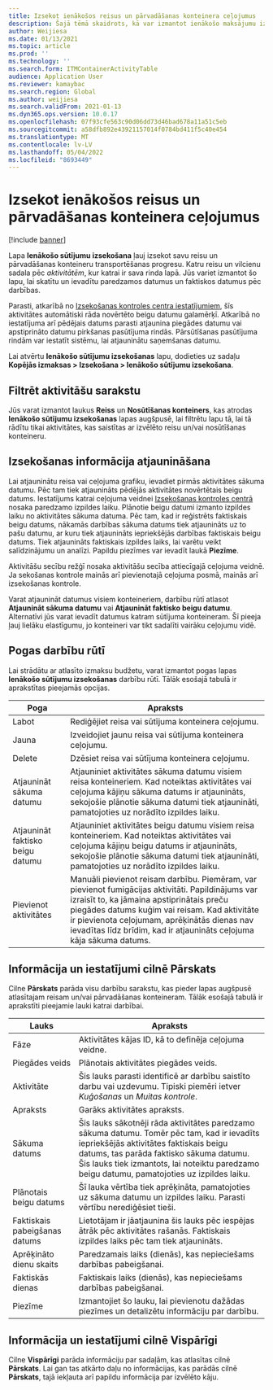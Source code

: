 ```yaml
---
title: Izsekot ienākošos reisus un pārvadāšanas konteinera ceļojumus
description: Šajā tēmā skaidrots, kā var izmantot ienākošo maksājumu izsekošanas lapu, lai izsekotu savu reisu un pārvadāšanas konteineru transportēšanas progresu.
author: Weijiesa
ms.date: 01/13/2021
ms.topic: article
ms.prod: ''
ms.technology: ''
ms.search.form: ITMContainerActivityTable
audience: Application User
ms.reviewer: kamaybac
ms.search.region: Global
ms.author: weijiesa
ms.search.validFrom: 2021-01-13
ms.dyn365.ops.version: 10.0.17
ms.openlocfilehash: 07f93cfe563c90d06dd73d46bad678a11a51c5eb
ms.sourcegitcommit: a58dfb892e43921157014f0784bd411f5c40e454
ms.translationtype: MT
ms.contentlocale: lv-LV
ms.lasthandoff: 05/04/2022
ms.locfileid: "8693449"
---
```

# <a name="track-inbound-voyages-and-shipping-container-journeys"></a>Izsekot ienākošos reisus un pārvadāšanas konteinera ceļojumus

[!include [banner](../../includes/banner.md)]

Lapa **Ienākošo sūtījumu izsekošana** ļauj izsekot savu reisu un pārvadāšanas konteineru transportēšanas progresu. Katru reisu un vilcienu sadala pēc *aktivitātēm*, kur katrai ir sava rinda lapā. Jūs variet izmantot šo lapu, lai skatītu un ievadītu paredzamos datumus un faktiskos datumus pēc darbības.

Parasti, atkarībā no [Izsekošanas kontroles centra iestatījumiem](delivery-information-setup.md#tracking-control-center), šīs aktivitātes automātiski rāda novērtēto beigu datumu galamērķī. Atkarībā no iestatījuma arī pēdējais datums parasti atjaunina piegādes datumu vai apstiprināto datumu pirkšanas pasūtījuma rindās. Pārsūtīšanas pasūtījuma rindām var iestatīt sistēmu, lai atjauninātu saņemšanas datumu.

Lai atvērtu **Ienākošo sūtījumu izsekošanas** lapu, dodieties uz sadaļu **Kopējās izmaksas \> Izsekošana \> Ienākošo sūtījumu izsekošana**.

## <a name="filter-the-activities-list"></a>Filtrēt aktivitāšu sarakstu

Jūs varat izmantot laukus **Reiss** un **Nosūtīšanas konteiners**, kas atrodas **Ienākošo sūtījumu izsekošanas** lapas augšpusē, lai filtrētu lapu tā, lai tā rādītu tikai aktivitātes, kas saistītas ar izvēlēto reisu un/vai nosūtīšanas konteineru.

## <a name="update-tracking-information"></a>Izsekošanas informācija atjaunināšana

Lai atjauninātu reisa vai ceļojuma grafiku, ievadiet pirmās aktivitātes sākuma datumu. Pēc tam tiek atjaunināts pēdējās aktivitātes novērtētais beigu datums. Iestatījums katrai ceļojuma veidnei [Izsekošanas kontroles centrā](delivery-information-setup.md#tracking-control-center) nosaka paredzamo izpildes laiku. Plānotie beigu datumi izmanto izpildes laiku no aktivitātes sākuma datuma. Pēc tam, kad ir reģistrēts faktiskais beigu datums, nākamās darbības sākuma datums tiek atjaunināts uz to pašu datumu, ar kuru tiek atjaunināts iepriekšējās darbības faktiskais beigu datums. Tiek atjaunināts faktiskais izpildes laiks, lai varētu veikt salīdzinājumu un analīzi. Papildu piezīmes var ievadīt laukā **Piezīme**.

Aktivitāšu secību režģī nosaka aktivitāšu secība attiecīgajā ceļojuma veidnē. Ja sekošanas kontrole mainās arī pievienotajā ceļojuma posmā, mainās arī izsekošanas kontrole.

Varat atjaunināt datumus visiem konteineriem, darbību rūtī atlasot **Atjaunināt sākuma datumu** vai **Atjaunināt faktisko beigu datumu**. Alternatīvi jūs varat ievadīt datumus katram sūtījuma konteineram. Šī pieeja ļauj lielāku elastīgumu, jo konteineri var tikt sadalīti vairāku ceļojumu vidē.

## <a name="buttons-on-the-action-pane"></a>Pogas darbību rūtī

Lai strādātu ar atlasīto izmaksu budžetu, varat izmantot pogas lapas **Ienākošo sūtījumu izsekošanas** darbību rūtī. Tālāk esošajā tabulā ir aprakstītas pieejamās opcijas.

| Poga | Apraksts |
|---|---|
| Labot | Rediģējiet reisa vai sūtījuma konteinera ceļojumu. |
| Jauna | Izveidojiet jaunu reisa vai sūtījuma konteinera ceļojumu. |
| Delete | Dzēsiet reisa vai sūtījuma konteinera ceļojumu. |
| Atjaunināt sākuma datumu | Atjauniniet aktivitātes sākuma datumu visiem reisa konteineriem. Kad noteiktas aktivitātes vai ceļojuma kājiņu sākuma datums ir atjaunināts, sekojošie plānotie sākuma datumi tiek atjaunināti, pamatojoties uz norādīto izpildes laiku. |
| Atjaunināt faktisko beigu datumu | Atjauniniet aktivitātes beigu datumu visiem reisa konteineriem. Kad noteiktas aktivitātes vai ceļojuma kājiņu beigu datums ir atjaunināts, sekojošie plānotie sākuma datumi tiek atjaunināti, pamatojoties uz norādīto izpildes laiku. |
| Pievienot aktivitātes | Manuāli pievienot reisam darbību. Piemēram, var pievienot fumigācijas aktivitāti. Papildinājums var izraisīt to, ka jāmaina apstiprinātais preču piegādes datums kuģim vai reisam. Kad aktivitāte ir pievienota ceļojumam, aprēķinātās dienas nav ievadītas līdz brīdim, kad ir atjaunināts ceļojuma kāja sākuma datums. |

## <a name="information-and-settings-on-the-overview-tab"></a>Informācija un iestatījumi cilnē Pārskats

Cilne **Pārskats** parāda visu darbību sarakstu, kas pieder lapas augšpusē atlasītajam reisam un/vai pārvadāšanas konteineram. Tālāk esošajā tabulā ir aprakstīti pieejamie lauki katrai darbībai.

| Lauks | Apraksts |
|---|---|
| Fāze | Aktivitātes kājas ID, kā to definēja ceļojuma veidne. |
| Piegādes veids | Plānotais aktivitātes piegādes veids. |
| Aktivitāte | Šis lauks parasti identificē ar darbību saistīto darbu vai uzdevumu. Tipiski piemēri ietver *Kuģošanas* un *Muitas kontrole*. |
| Apraksts | Garāks aktivitātes apraksts. |
| Sākuma datums | Šis lauks sākotnēji rāda aktivitātes paredzamo sākuma datumu. Tomēr pēc tam, kad ir ievadīts iepriekšējās aktivitātes faktiskais beigu datums, tas parāda faktisko sākuma datumu. Šis lauks tiek izmantots, lai noteiktu paredzamo beigu datumu, pamatojoties uz izpildes laiku. |
| Plānotais beigu datums | Šī lauka vērtība tiek aprēķināta, pamatojoties uz sākuma datumu un izpildes laiku. Parasti vērtību nerediģēsiet tieši. |
| Faktiskais pabeigšanas datums | Lietotājam ir jāatjaunina šis lauks pēc iespējas ātrāk pēc aktivitātes rašanās. Faktiskais izpildes laiks pēc tam tiek atjaunināts. |
| Aprēķināto dienu skaits | Paredzamais laiks (dienās), kas nepieciešams darbības pabeigšanai. |
| Faktiskās dienas | Faktiskais laiks (dienās), kas nepieciešams darbības pabeigšanai. |
| Piezīme | Izmantojiet šo lauku, lai pievienotu dažādas piezīmes un detalizētu informāciju par darbību. |

## <a name="information-and-settings-on-the-general-tab"></a>Informācija un iestatījumi cilnē Vispārīgi

Cilne **Vispārīgi** parāda informāciju par sadaļām, kas atlasītas cilnē **Pārskats**. Lai gan tas atkārto daļu no informācijas, kas parādās cilnē **Pārskats**, tajā iekļauta arī papildu informācija par izvēlēto kāju.
